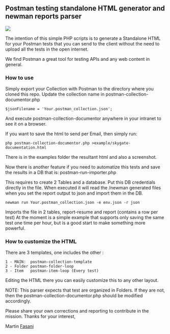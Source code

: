 ## Postman testing standalone HTML generator and newman reports parser

<a href="https://www.getpostman.com/"><img src="https://raw.githubusercontent.com/postmanlabs/postmanlabs.github.io/develop/global-artefacts/postman-logo%2Btext-320x132.png" /></a><br />

The intention of this simple PHP scripts is to generate a Standalone HTML for your Postman tests that you can send to the client without the need to upload all the tests in the open internet.

We find Postman a great tool for testing APIs and any web content in general.

### How to use 

Simply export your Collection with Postman to the directory where you cloned this repo.
Update the collection name in postman-collection-documentor.php

    $jsonFilename = 'Your.postman_collection.json';
    
And execute postman-collection-documentor anywhere in your intranet to see it on a browser.

If you want to save the html to send per Email, then simply run:

    php postman-collection-documentor.php >example/skygate-documentation.html
    
    
There is in the examples folder the resultant html and also a screenshot.


Now there is another feature if you need to automatize this tests and save the results in a DB that is:
postman-run-importer.php

This requires to create 2 Tables and a database. Put this DB credentials directly in the file.
When executed it will read the /newman generated files when you set the report output to json and import them in the DB.

    newman run Your.postman_collection.json -e env.json -r json

Imports the file in 2 tables, report-resume and report (contains a row per test)
At the moment is a simple example that supports only saving the same test one time per hour, but is a good start to make something more powerful.

### How to customize the HTML

There are 3 templates, one includes the other :
   
    1 - MAIN:  postman-collection-template
    2 - Folder postman-folder-loop
    3 - Item   postman-item-loop (Every test)
    
Editing the HTML there you can easily customize this to any other layout.

NOTE: This parser expects that test are organized in Folders. If they are not, then the postman-collection-documentor.php should be modified accordingly.

Please share your own corrections and reporting to contribute in the mission. Thanks for your interest,

Martin [Fasani](https://fasani.de)
